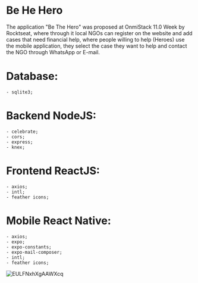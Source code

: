 # Be He Hero

The application "Be The Hero" was proposed at OnmiStack 11.0 Week by Rocktseat, where through it local NGOs can register on the website and add cases that need financial help, where people willing to help (Heroes) use the mobile application, they select the case they want to help and contact the NGO through WhatsApp or E-mail.

# Database:
    - sqlite3;

# Backend NodeJS:
    - celebrate;
    - cors;
    - express;
    - knex;
    
# Frontend ReactJS:
    - axios;
    - intl;
    - feather icons;

# Mobile React Native:
    - axios;
    - expo;
    - expo-constants;
    - expo-mail-composer;
    - intl;
    - feather icons;


![EULFNxhXgAAWXcq](https://user-images.githubusercontent.com/59518539/77956622-91897b80-72a8-11ea-9b71-d036bb46cc81.jpeg)
